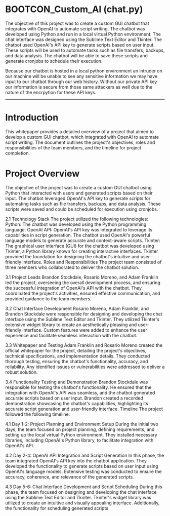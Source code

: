 # BOOTCON_Custom_AI (chat.py)

The objective of this project was to create a custom GUI chatbot that integrates with OpenAI to automate script writing. The chatbot was developed using Python and run in a local virtual Python environment. The chat interface was designed using the Sublime Text Editor and Tkinter. The chatbot used OpenAI's API key to generate scripts based on user input. These scripts will be used to automate tasks such as file transfers, backups, and data analysis. The chatbot will be able to save these scripts and generate cronjobs to schedule their execution. 

Because our chatbot is hosted in a local python environment an intruder on our machine will be unable to see any sensitive information we may have input to our chatbot through our web history. Without our private API key our information is secure from those same attackers as well due to the nature of the encrpytion for these API keys.

----------------------------------------------------------------------------------------------------------------------------------------------------------------------------------------------------------------------------

# Introduction
This whitepaper provides a detailed overview of a project that aimed to develop a custom GUI chatbot, which integrated with OpenAI to automate script writing. The document outlines the project's objectives, roles and responsibilities of the team members, and the timeline for project completion.

# Project Overview
The objective of the project was to create a custom GUI chatbot using Python that interacted with users and generated scripts based on their input. The chatbot leveraged OpenAI's API key to generate scripts for automating tasks such as file transfers, backups, and data analysis. These scripts were saved and could be scheduled for execution using cronjobs.

2.1 Technology Stack
The project utilized the following technologies:
Python: The chatbot was developed using the Python programming language.
OpenAI API: OpenAI's API key was integrated to leverage its capabilities in script generation. The chatbot used OpenAI's powerful language models to generate accurate and context-aware scripts.
Tkinter: The graphical user interface (GUI) for the chatbot was developed using Tkinter, a Python library known for creating interactive interfaces. Tkinter provided the foundation for designing the chatbot's intuitive and user-friendly interface.
Roles and Responsibilities
The project team consisted of three members who collaborated to deliver the chatbot solution.

3.1 Project Leads
Brandon Stockdale, Rosario Moreno, and Adam Franklin led the project, overseeing the overall development process, and ensuring the successful integration of OpenAI's API with the chatbot. They coordinated the project's activities, ensured effective communication, and provided guidance to the team members.

3.2 Chat Interface Development
Rosario Moreno, Adam Franklin, and Brandon Stockdale were responsible for designing and developing the chat interface using the Sublime Text Editor and Tkinter. They utilized Tkinter's extensive widget library to create an aesthetically pleasing and user-friendly interface. Custom features were added to enhance the user experience and facilitate seamless interaction with the chatbot.

3.3 Whitepaper and Testing
Adam Franklin and Rosario Moreno created the official whitepaper for the project, detailing the project's objectives, technical specifications, and implementation details. They conducted thorough testing, ensuring the chatbot's functionality, accuracy, and reliability. Any identified issues or vulnerabilities were addressed to deliver a robust solution.

3.4 Functionality Testing and Demonstration
Brandon Stockdale was responsible for testing the chatbot's functionality. He ensured that the integration with OpenAI's API was seamless, and the chatbot generated accurate scripts based on user input. Brandon created a recorded demonstration showcasing the chatbot's capabilities, highlighting its accurate script generation and user-friendly interface.
Timeline
The project followed the following timeline:

4.1 Day 1-2: Project Planning and Environment Setup
During the initial two days, the team focused on project planning, defining requirements, and setting up the local virtual Python environment. They installed necessary libraries, including OpenAI's Python library, to facilitate integration with OpenAI's API.

4.2 Day 2-4: OpenAI API Integration and Script Generation
In this phase, the team integrated OpenAI's API key into the chatbot application. They developed the functionality to generate scripts based on user input using OpenAI's language models. Extensive testing was conducted to ensure the accuracy, coherence, and relevance of the generated scripts.

4.3 Day 5-6: Chat Interface Development and Script Scheduling
During this phase, the team focused on designing and developing the chat interface using the Sublime Text Editor and Tkinter. Tkinter's widget library was utilized to create an intuitive and visually appealing interface. Additionally, the functionality for scheduling generated scripts
